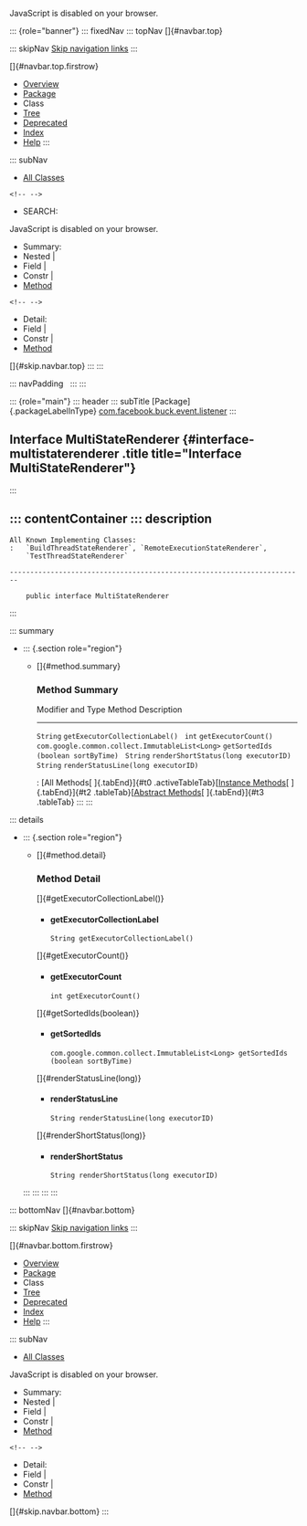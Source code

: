 <div>

JavaScript is disabled on your browser.

</div>

::: {role="banner"}
::: fixedNav
::: topNav
[]{#navbar.top}

::: skipNav
[Skip navigation links](#skip.navbar.top "Skip navigation links")
:::

[]{#navbar.top.firstrow}

-   [Overview](../../../../../index.html)
-   [Package](package-summary.html)
-   Class
-   [Tree](package-tree.html)
-   [Deprecated](../../../../../deprecated-list.html)
-   [Index](../../../../../index-all.html)
-   [Help](../../../../../help-doc.html)
:::

::: subNav
-   [All Classes](../../../../../allclasses.html)

```{=html}
<!-- -->
```
-   SEARCH:

<div>

<div>

JavaScript is disabled on your browser.

</div>

</div>

<div>

-   Summary: 
-   Nested \| 
-   Field \| 
-   Constr \| 
-   [Method](#method.summary)

```{=html}
<!-- -->
```
-   Detail: 
-   Field \| 
-   Constr \| 
-   [Method](#method.detail)

</div>

[]{#skip.navbar.top}
:::
:::

::: navPadding
 
:::
:::

::: {role="main"}
::: header
::: subTitle
[Package]{.packageLabelInType} [com.facebook.buck.event.listener](package-summary.html)
:::

## Interface MultiStateRenderer {#interface-multistaterenderer .title title="Interface MultiStateRenderer"}
:::

::: contentContainer
::: description
-   

    All Known Implementing Classes:
    :   `BuildThreadStateRenderer`, `RemoteExecutionStateRenderer`,
        `TestThreadStateRenderer`

    ------------------------------------------------------------------------

        public interface MultiStateRenderer
:::

::: summary
-   ::: {.section role="region"}
    -   []{#method.summary}

        ### Method Summary

          Modifier and Type                                 Method                                 Description
          ------------------------------------------------- -------------------------------------- -------------
          `String`                                          `getExecutorCollectionLabel()`          
          `int`                                             `getExecutorCount()`                    
          `com.google.common.collect.ImmutableList<Long>`   `getSortedIds​(boolean sortByTime)`      
          `String`                                          `renderShortStatus​(long executorID)`    
          `String`                                          `renderStatusLine​(long executorID)`     

          : [All Methods[ ]{.tabEnd}]{#t0 .activeTableTab}[[Instance
          Methods](javascript:show(2);)[ ]{.tabEnd}]{#t2
          .tableTab}[[Abstract
          Methods](javascript:show(4);)[ ]{.tabEnd}]{#t3 .tableTab}
    :::
:::

::: details
-   ::: {.section role="region"}
    -   []{#method.detail}

        ### Method Detail

        []{#getExecutorCollectionLabel()}

        -   #### getExecutorCollectionLabel

            ``` methodSignature
            String getExecutorCollectionLabel()
            ```

        []{#getExecutorCount()}

        -   #### getExecutorCount

            ``` methodSignature
            int getExecutorCount()
            ```

        []{#getSortedIds(boolean)}

        -   #### getSortedIds

            ``` methodSignature
            com.google.common.collect.ImmutableList<Long> getSortedIds​(boolean sortByTime)
            ```

        []{#renderStatusLine(long)}

        -   #### renderStatusLine

            ``` methodSignature
            String renderStatusLine​(long executorID)
            ```

        []{#renderShortStatus(long)}

        -   #### renderShortStatus

            ``` methodSignature
            String renderShortStatus​(long executorID)
            ```
    :::
:::
:::
:::

::: bottomNav
[]{#navbar.bottom}

::: skipNav
[Skip navigation links](#skip.navbar.bottom "Skip navigation links")
:::

[]{#navbar.bottom.firstrow}

-   [Overview](../../../../../index.html)
-   [Package](package-summary.html)
-   Class
-   [Tree](package-tree.html)
-   [Deprecated](../../../../../deprecated-list.html)
-   [Index](../../../../../index-all.html)
-   [Help](../../../../../help-doc.html)
:::

::: subNav
-   [All Classes](../../../../../allclasses.html)

<div>

<div>

JavaScript is disabled on your browser.

</div>

</div>

<div>

-   Summary: 
-   Nested \| 
-   Field \| 
-   Constr \| 
-   [Method](#method.summary)

```{=html}
<!-- -->
```
-   Detail: 
-   Field \| 
-   Constr \| 
-   [Method](#method.detail)

</div>

[]{#skip.navbar.bottom}
:::

